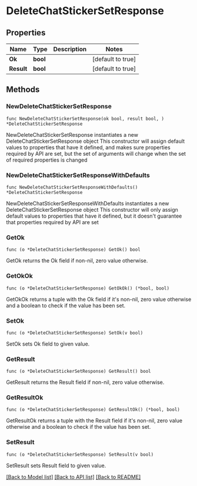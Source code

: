 # DeleteChatStickerSetResponse

## Properties

Name | Type | Description | Notes
------------ | ------------- | ------------- | -------------
**Ok** | **bool** |  | [default to true]
**Result** | **bool** |  | [default to true]

## Methods

### NewDeleteChatStickerSetResponse

`func NewDeleteChatStickerSetResponse(ok bool, result bool, ) *DeleteChatStickerSetResponse`

NewDeleteChatStickerSetResponse instantiates a new DeleteChatStickerSetResponse object
This constructor will assign default values to properties that have it defined,
and makes sure properties required by API are set, but the set of arguments
will change when the set of required properties is changed

### NewDeleteChatStickerSetResponseWithDefaults

`func NewDeleteChatStickerSetResponseWithDefaults() *DeleteChatStickerSetResponse`

NewDeleteChatStickerSetResponseWithDefaults instantiates a new DeleteChatStickerSetResponse object
This constructor will only assign default values to properties that have it defined,
but it doesn't guarantee that properties required by API are set

### GetOk

`func (o *DeleteChatStickerSetResponse) GetOk() bool`

GetOk returns the Ok field if non-nil, zero value otherwise.

### GetOkOk

`func (o *DeleteChatStickerSetResponse) GetOkOk() (*bool, bool)`

GetOkOk returns a tuple with the Ok field if it's non-nil, zero value otherwise
and a boolean to check if the value has been set.

### SetOk

`func (o *DeleteChatStickerSetResponse) SetOk(v bool)`

SetOk sets Ok field to given value.


### GetResult

`func (o *DeleteChatStickerSetResponse) GetResult() bool`

GetResult returns the Result field if non-nil, zero value otherwise.

### GetResultOk

`func (o *DeleteChatStickerSetResponse) GetResultOk() (*bool, bool)`

GetResultOk returns a tuple with the Result field if it's non-nil, zero value otherwise
and a boolean to check if the value has been set.

### SetResult

`func (o *DeleteChatStickerSetResponse) SetResult(v bool)`

SetResult sets Result field to given value.



[[Back to Model list]](../README.md#documentation-for-models) [[Back to API list]](../README.md#documentation-for-api-endpoints) [[Back to README]](../README.md)


